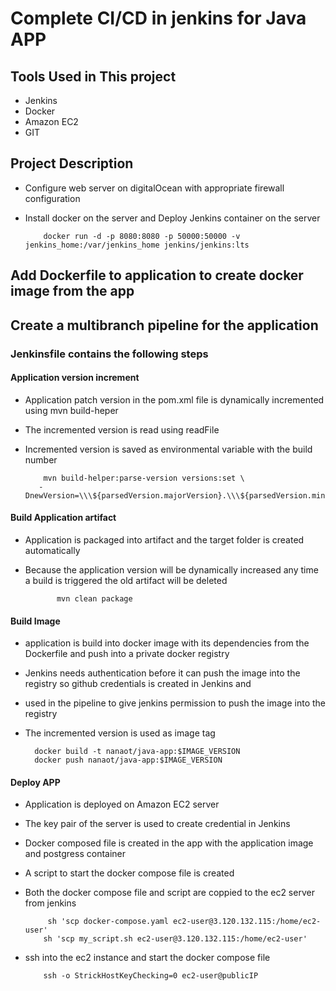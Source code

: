 # Complete CI/CD in jenkins for Java APP
## Tools Used in This project
* Jenkins
* Docker
* Amazon EC2
* GIT
## Project Description
* Configure web server on digitalOcean with appropriate firewall configuration
* Install docker on the server and Deploy Jenkins container on the server
  
          docker run -d -p 8080:8080 -p 50000:50000 -v jenkins_home:/var/jenkins_home jenkins/jenkins:lts
## Add Dockerfile to application to create docker image from the app

## Create a multibranch pipeline for the application
### Jenkinsfile contains the following steps
#### Application version increment
* Application patch version in the pom.xml file is dynamically incremented using mvn build-heper
* The incremented version is read using readFile
* Incremented version is saved as environmental variable with the build number
            
          mvn build-helper:parse-version versions:set \
         -DnewVersion=\\\${parsedVersion.majorVersion}.\\\${parsedVersion.minorVersion}.\\\${parsedVersion.nextIncrementalVersion}versions:commit

#### Build Application artifact
 * Application is packaged into artifact and the target folder is created automatically 
 * Because the application version will be dynamically increased any time a build is triggered the old artifact will be deleted
   
              mvn clean package
#### Build Image
* application is build into docker image with its dependencies from the Dockerfile and push into a private docker registry
* Jenkins needs authentication before it can push the image into the registry so github credentials is created in Jenkins and
* used in the pipeline to give jenkins permission to push the image into the registry
* The incremented version is used as image tag

        docker build -t nanaot/java-app:$IMAGE_VERSION
        docker push nanaot/java-app:$IMAGE_VERSION

#### Deploy APP
* Application is deployed on Amazon EC2 server
* The key pair of the server is used to create credential in Jenkins
* Docker composed file is created in the app with the application image and postgress container
* A script to start the docker compose file is created
* Both the docker compose file and script are coppied to the ec2 server from jenkins

           sh 'scp docker-compose.yaml ec2-user@3.120.132.115:/home/ec2-user'
          sh 'scp my_script.sh ec2-user@3.120.132.115:/home/ec2-user'
  
* ssh into the ec2 instance and start the docker compose file
  
          ssh -o StrickHostKeyChecking=0 ec2-user@publicIP
